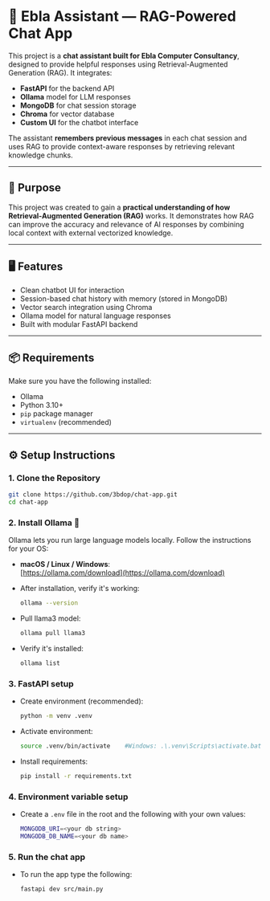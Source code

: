 # 🤖 Ebla Assistant — RAG-Powered Chat App

This project is a **chat assistant built for Ebla Computer Consultancy**, designed to provide helpful responses using Retrieval-Augmented Generation (RAG). It integrates:

- **FastAPI** for the backend API
- **Ollama** model for LLM responses
- **MongoDB** for chat session storage
- **Chroma** for vector database
- **Custom UI** for the chatbot interface

The assistant **remembers previous messages** in each chat session and uses RAG to provide context-aware responses by retrieving relevant knowledge chunks.

---

## 🎯 Purpose

This project was created to gain a **practical understanding of how Retrieval-Augmented Generation (RAG)** works. It demonstrates how RAG can improve the accuracy and relevance of AI responses by combining local context with external vectorized knowledge.

---

## 🖥️ Features

- Clean chatbot UI for interaction
- Session-based chat history with memory (stored in MongoDB)
- Vector search integration using Chroma
- Ollama model for natural language responses
- Built with modular FastAPI backend

---

## 📦 Requirements

Make sure you have the following installed:

- Ollama
- Python 3.10+
- `pip` package manager
- `virtualenv` (recommended)

---

## ⚙️ Setup Instructions

### 1. Clone the Repository

```bash
git clone https://github.com/3bdop/chat-app.git
cd chat-app
```

### 2. Install Ollama 🦙

Ollama lets you run large language models locally. Follow the instructions for your OS:

- **macOS / Linux / Windows**:  
  [https://ollama.com/download](https://ollama.com/download)

- After installation, verify it's working:

  ```bash
  ollama --version
  ```

- Pull llama3 model:

  ```bash
  ollama pull llama3
  ```

- Verify it's installed:

  ```bash
  ollama list
  ```

### 3. FastAPI setup

- Create environment (recommended):
  ```bash
  python -m venv .venv
  ```
- Activate environment:

  ```bash
  source .venv/bin/activate    #Windows: .\.venv\Scripts\activate.bat
  ```

- Install requirements:
  ```bash
  pip install -r requirements.txt
  ```

### 4. Environment variable setup

- Create a `.env` file in the root and the following with your own values:

  ```bash
  MONGODB_URI=<your db string>
  MONGODB_DB_NAME=<your db name>
  ```

### 5. Run the chat app

- To run the app type the following:
  ```bash
  fastapi dev src/main.py
  ```
